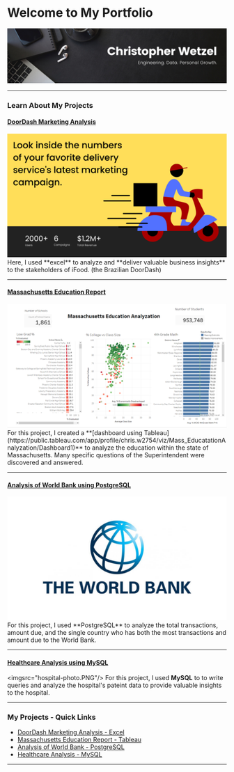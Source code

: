 # Welcome to My Portfolio
<img src="images/headline 1.2.png"/>

---

### Learn About My Projects

#### [DoorDash Marketing Analysis](https://www.linkedin.com/pulse/doordashs-marketing-results-breakdown-christopher-wetzel/)
<img src="images/Deliver your food quickly and safely.png"/>
Here, I used **excel** to analyze and **deliver valuable business insights** to the stakeholders of iFood. (the Brazilian DoorDash)

---
#### [Massachusetts Education Report](https://www.linkedin.com/pulse/massachusetts-education-deep-dive-christopher-wetzel/?trackingId=PlVmTKQ%2FSLKhKcbelXN%2Big%3D%3D)
<img src="images/dashboard.PNG"/>
For this project, I created a **[dashboard using Tableau](https://public.tableau.com/app/profile/chris.w2754/viz/Mass_EducatationAnalyzation/Dashboard1)** to analyze the education within the state of Massachusetts. Many specific questions of the Superintendent were discovered and answered.

---

#### [Analysis of World Bank using PostgreSQL](/sample_project)
<img src="images/world-bank-logo.jpg?raw=true"/>
For this project, I used **PostgreSQL** to analyze the total transactions, amount due, and the single country who has both the most transactions and amount due to the World Bank.

---

#### [Healthcare Analysis using MySQL](https://www.linkedin.com/pulse/healthcare-analysis-using-mysql-christopher-wetzel/?trackingId=7QkR6lPyR8ehRa16l5jCkg%3D%3D)
<imgsrc="hospital-photo.PNG"/>
For this project, I used **MySQL** to to write queries and analyze the hospital's pateint data to provide valuable insights to the hospital.

---

### My Projects - Quick Links

- [DoorDash Marketing Analysis - Excel](https://www.linkedin.com/pulse/doordashs-marketing-results-breakdown-christopher-wetzel/)
- [Massachusetts Education Report - Tableau](https://www.linkedin.com/pulse/massachusetts-education-deep-dive-christopher-wetzel/?trackingId=PlVmTKQ%2FSLKhKcbelXN%2Big%3D%3D)
- [Analysis of World Bank - PostgreSQL](https://www.linkedin.com/pulse/analysis-world-bank-using-postgresql-christopher-wetzel/?trackingId=HeBv3XyaRFKCH4QnMYgfZg%3D%3D)
- [Healthcare Analysis - MySQL](https://www.linkedin.com/pulse/healthcare-analysis-using-mysql-christopher-wetzel/?trackingId=7QkR6lPyR8ehRa16l5jCkg%3D%3D)

---




